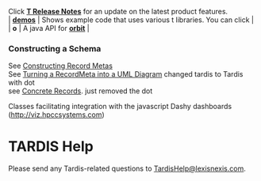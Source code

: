 
Click **[T Release Notes](Tardis/Release-Notes/#t-release-notes)** for an update on the latest product features.<br>
| **[demos](home#t-demo-and-videos)** | Shows example code that uses various t libraries. You can click  | <br>
| **o** | A java API for **[orbit](tardis/Tardis-and-Web-Services#calling-orbit-services)** |


### Constructing a Schema
See [Constructing Record Metas](./tardis/Constructing-Record-Metas) <br>
See [Turning a RecordMeta into a UML Diagram](./Tardis/Turning-a-IRecordMeta-into-a-UML-Diagram)  changed tardis to Tardis with dot<br>
see [Concrete Records](/tardis/Concrete-Records).  just removed the dot<br>



Classes facilitating integration with the javascript Dashy dashboards (http://viz.hpccsystems.com)

# TARDIS Help

Please send any Tardis-related questions to TardisHelp@lexisnexis.com.

